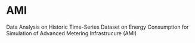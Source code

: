 # AMI
Data Analysis on Historic Time-Series Dataset on Energy Consumption for Simulation of Advanced Metering Infrastrucure (AMI)
